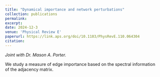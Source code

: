 ```yaml
---
title: "Dynamical importance and network perturbations"
collection: publications
permalink:
excerpt:
date: 2024-12-3
venue: 'Physical Review E'
paperurl: https://link.aps.org/doi/10.1103/PhysRevE.110.064304
citation:
---
```


_Joint with Dr. Mason A. Porter._

We study a measure of edge importance based on the spectral information of the adjacency matrix.

